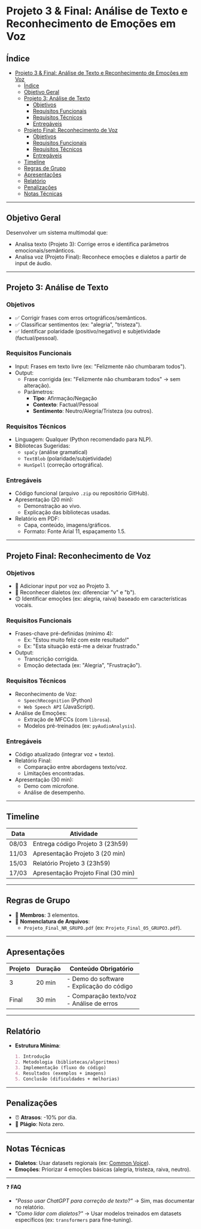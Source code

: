 # Projeto 3 & Final: Análise de Texto e Reconhecimento de Emoções em Voz

## Índice
- [Projeto 3 \& Final: Análise de Texto e Reconhecimento de Emoções em Voz](#projeto-3--final-análise-de-texto-e-reconhecimento-de-emoções-em-voz)
  - [Índice](#índice)
  - [Objetivo Geral](#objetivo-geral)
  - [Projeto 3: Análise de Texto](#projeto-3-análise-de-texto)
    - [Objetivos](#objetivos)
    - [Requisitos Funcionais](#requisitos-funcionais)
    - [Requisitos Técnicos](#requisitos-técnicos)
    - [Entregáveis](#entregáveis)
  - [Projeto Final: Reconhecimento de Voz](#projeto-final-reconhecimento-de-voz)
    - [Objetivos](#objetivos-1)
    - [Requisitos Funcionais](#requisitos-funcionais-1)
    - [Requisitos Técnicos](#requisitos-técnicos-1)
    - [Entregáveis](#entregáveis-1)
  - [Timeline](#timeline)
  - [Regras de Grupo](#regras-de-grupo)
  - [Apresentações](#apresentações)
  - [Relatório](#relatório)
  - [Penalizações](#penalizações)
  - [Notas Técnicas](#notas-técnicas)

---

## Objetivo Geral
Desenvolver um sistema multimodal que:
- Analisa texto (Projeto 3): Corrige erros e identifica parâmetros emocionais/semânticos.
- Analisa voz (Projeto Final): Reconhece emoções e dialetos a partir de input de áudio.

---

## Projeto 3: Análise de Texto
### Objetivos
- ✅ Corrigir frases com erros ortográficos/semânticos.
- ✅ Classificar sentimentos (ex: "alegria", "tristeza").
- ✅ Identificar polaridade (positivo/negativo) e subjetividade (factual/pessoal).

### Requisitos Funcionais
- Input: Frases em texto livre (ex: "Felizmente não chumbaram todos").
- Output:
  - Frase corrigida (ex: "Felizmente não chumbaram todos" → sem alteração).
  - Parâmetros:
    - **Tipo**: Afirmação/Negação  
    - **Contexto**: Factual/Pessoal  
    - **Sentimento**: Neutro/Alegria/Tristeza (ou outros).

### Requisitos Técnicos
- Linguagem: Qualquer (Python recomendado para NLP).
- Bibliotecas Sugeridas:
  - `spaCy` (análise gramatical)  
  - `TextBlob` (polaridade/subjetividade)  
  - `HunSpell` (correção ortográfica).

### Entregáveis
- Código funcional (arquivo `.zip` ou repositório GitHub).
- Apresentação (20 min):
  - Demonstração ao vivo.
  - Explicação das bibliotecas usadas.
- Relatório em PDF:
  - Capa, conteúdo, imagens/gráficos.
  - Formato: Fonte Arial 11, espaçamento 1.5.

---

## Projeto Final: Reconhecimento de Voz
### Objetivos
- 🎤 Adicionar input por voz ao Projeto 3.
- 🎯 Reconhecer dialetos (ex: diferenciar "v" e "b").
- 😊 Identificar emoções (ex: alegria, raiva) baseado em características vocais.

### Requisitos Funcionais
- Frases-chave pré-definidas (mínimo 4):
  - Ex: "Estou muito feliz com este resultado!"  
  - Ex: "Esta situação está-me a deixar frustrado."
- Output:
  - Transcrição corrigida.
  - Emoção detectada (ex: "Alegria", "Frustração").

### Requisitos Técnicos
- Reconhecimento de Voz:
  - `SpeechRecognition` (Python)  
  - `Web Speech API` (JavaScript).
- Análise de Emoções:
  - Extração de MFCCs (com `librosa`).  
  - Modelos pré-treinados (ex: `pyAudioAnalysis`).

### Entregáveis
- Código atualizado (integrar voz + texto).
- Relatório Final:
  - Comparação entre abordagens texto/voz.
  - Limitações encontradas.
- Apresentação (30 min):
  - Demo com microfone.
  - Análise de desempenho.

---

## Timeline
| Data          | Atividade                          |
|---------------|------------------------------------|
| 08/03         | Entrega código Projeto 3 (23h59)   |
| 11/03         | Apresentação Projeto 3 (20 min)    |
| 15/03         | Relatório Projeto 3 (23h59)        |
| 17/03         | Apresentação Projeto Final (30 min)|

---

## Regras de Grupo
- 👥 **Membros**: 3 elementos.
- 📁 **Nomenclatura de Arquivos**:
  - `Projeto_Final_NR_GRUPO.pdf` (ex: `Projeto_Final_05_GRUPO3.pdf`).

---

## Apresentações
| Projeto   | Duração | Conteúdo Obrigatório                          |
|-----------|---------|-----------------------------------------------|
| 3         | 20 min  | - Demo do software<br>- Explicação do código  |
| Final     | 30 min  | - Comparação texto/voz<br>- Análise de erros  |

---

## Relatório
- **Estrutura Mínima**:
  ```markdown
  1. Introdução
  2. Metodologia (bibliotecas/algoritmos)
  3. Implementação (fluxo do código)
  4. Resultados (exemplos + imagens)
  5. Conclusão (dificuldades + melhorias)
  ```

---

## Penalizações
- ⏰ **Atrasos**: -10% por dia.
- 🚫 **Plágio**: Nota zero.

---

## Notas Técnicas
- **Dialetos**: Usar datasets regionais (ex: [Common Voice](https://commonvoice.mozilla.org/)).
- **Emoções**: Priorizar 4 emoções básicas (alegria, tristeza, raiva, neutro).

---

❓ **FAQ**  
- *"Posso usar ChatGPT para correção de texto?"* → Sim, mas documentar no relatório.  
- *"Como lidar com dialetos?"* → Usar modelos treinados em datasets específicos (ex: `transformers` para fine-tuning). 
